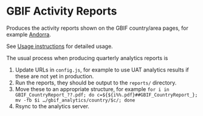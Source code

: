 # GBIF Activity Reports

Produces the activity reports shown on the GBIF country/area pages, for example [Andorra](http://www.gbif.org/sites/default/files/gbif_analytics/country/AD/GBIF_CountryReport_AD.pdf).

See [Usage instructions](Usage.md) for detailed usage.

The usual process when producing quarterly analytics reports is

1. Update URLs in `config.js`, for example to use UAT analytics results if these are not yet in production.
2. Run the reports, they should be output to the `reports/` directory.
3. Move these to an appropriate structure, for example `for i in GBIF_CountryReport_??.pdf; do c=${${i%%.pdf}##GBIF_CountryReport_}; mv -fb $i …/gbif_analytics/country/$c/; done`
4. Rsync to the analytics server.
